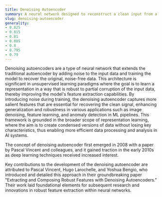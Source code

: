 ```yaml
---
title: Denoising Autoencoder
summary: A neural network designed to reconstruct a clean input from a corrupted version, enhancing feature extraction by learning robust data representations.
slug: denoising-autoencoder
generality:
- 0.825
- 0.815
- 0.81
- 0.805
- 0.8
- 0.795
- 0.79
---
```


Denoising autoencoders are a type of neural network that extends the traditional autoencoder by adding noise to the input data and training the model to recover the original, noise-free data. This architecture is significant in unsupervised learning paradigms where the goal is to learn a representation in a way that is robust to partial corruption of the input data, thereby improving the model's feature extraction capabilities. By introducing noise during training, the denoising autoencoder captures more salient features that are essential for recovering the clean signal, enhancing generalization and robustness in various applications such as image denoising, feature learning, and anomaly detection in ML pipelines. This framework is grounded in the broader scope of representation learning, where the aim is to create condensed versions of data without losing key characteristics, thus enabling more efficient data processing and analysis in AI systems.

The concept of denoising autoencoder first emerged in 2008 with a paper by Pascal Vincent and colleagues, and it gained traction in the early 2010s as deep learning techniques received increased interest.

Key contributions to the development of the denoising autoencoder are attributed to Pascal Vincent, Hugo Larochelle, and Yoshua Bengio, who introduced and detailed this approach in their groundbreaking paper "Extracting and Composing Robust Features with Denoising Autoencoders." Their work laid foundational elements for subsequent research and innovations in robust feature extraction within neural networks.